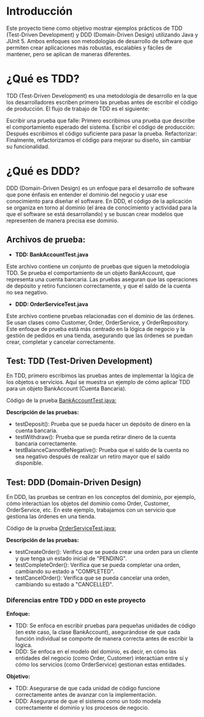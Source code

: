 # Introducción
Este proyecto tiene como objetivo mostrar ejemplos prácticos de TDD (Test-Driven Development) y DDD (Domain-Driven Design) utilizando Java y JUnit 5. Ambos enfoques son metodologías de desarrollo de software que permiten crear aplicaciones más robustas, escalables y fáciles de mantener, pero se aplican de maneras diferentes.

# ¿Qué es TDD?
TDD (Test-Driven Development) es una metodología de desarrollo en la que los desarrolladores escriben primero las pruebas antes de escribir el código de producción. El flujo de trabajo de TDD es el siguiente:

Escribir una prueba que falle: Primero escribimos una prueba que describe el comportamiento esperado del sistema.
Escribir el código de producción: Después escribimos el código suficiente para pasar la prueba.
Refactorizar: Finalmente, refactorizamos el código para mejorar su diseño, sin cambiar su funcionalidad.

# ¿Qué es DDD?
DDD (Domain-Driven Design) es un enfoque para el desarrollo de software que pone énfasis en entender el dominio del negocio y usar ese conocimiento para diseñar el software. En DDD, el código de la aplicación se organiza en torno al dominio (el área de conocimiento y actividad para la que el software se está desarrollando) y se buscan crear modelos que representen de manera precisa ese dominio.

## Archivos de prueba:
- **TDD: BankAccountTest.java**

Este archivo contiene un conjunto de pruebas que siguen la metodología TDD. Se prueba el comportamiento de un objeto BankAccount, que representa una cuenta bancaria. Las pruebas aseguran que las operaciones de depósito y retiro funcionen correctamente, y que el saldo de la cuenta no sea negativo.

- **DDD: OrderServiceTest.java**

Este archivo contiene pruebas relacionadas con el dominio de las órdenes. Se usan clases como Customer, Order, OrderService, y OrderRepository. Este enfoque de prueba está más centrado en la lógica de negocio y la gestión de pedidos en una tienda, asegurando que las órdenes se puedan crear, completar y cancelar correctamente.

## Test: TDD (Test-Driven Development)
En TDD, primero escribimos las pruebas antes de implementar la lógica de los objetos o servicios. Aquí se muestra un ejemplo de cómo aplicar TDD para un objeto BankAccount (Cuenta Bancaria).

Código de la prueba
[BankAccountTest.java:]()

**Descripción de las pruebas:**
- testDeposit(): Prueba que se pueda hacer un depósito de dinero en la cuenta bancaria.
- testWithdraw(): Prueba que se pueda retirar dinero de la cuenta bancaria correctamente.
- testBalanceCannotBeNegative(): Prueba que el saldo de la cuenta no sea negativo después de realizar un retiro mayor que el saldo disponible.

## Test: DDD (Domain-Driven Design)
En DDD, las pruebas se centran en los conceptos del dominio, por ejemplo, cómo interactúan los objetos del dominio como Order, Customer, OrderService, etc. En este ejemplo, trabajamos con un servicio que gestiona las órdenes en una tienda.

Código de la prueba 
[OrderServiceTest.java:]()

**Descripción de las pruebas:**
- testCreateOrder(): Verifica que se pueda crear una orden para un cliente y que tenga un estado inicial de "PENDING".
- testCompleteOrder(): Verifica que se pueda completar una orden, cambiando su estado a "COMPLETED".
- testCancelOrder(): Verifica que se pueda cancelar una orden, cambiando su estado a "CANCELLED".

### Diferencias entre TDD y DDD en este proyecto
**Enfoque:**

- TDD: Se enfoca en escribir pruebas para pequeñas unidades de código (en este caso, la clase BankAccount), asegurándose de que cada función individual se comporte de manera correcta antes de escribir la lógica.
- DDD: Se enfoca en el modelo del dominio, es decir, en cómo las entidades del negocio (como Order, Customer) interactúan entre sí y cómo los servicios (como OrderService) gestionan estas entidades.

**Objetivo:**

- TDD: Asegurarse de que cada unidad de código funcione correctamente antes de avanzar con la implementación.
- DDD: Asegurarse de que el sistema como un todo modela correctamente el dominio y los procesos de negocio.
